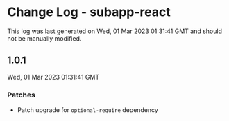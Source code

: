 # Change Log - subapp-react

This log was last generated on Wed, 01 Mar 2023 01:31:41 GMT and should not be manually modified.

## 1.0.1
Wed, 01 Mar 2023 01:31:41 GMT

### Patches

- Patch upgrade for `optional-require` dependency

